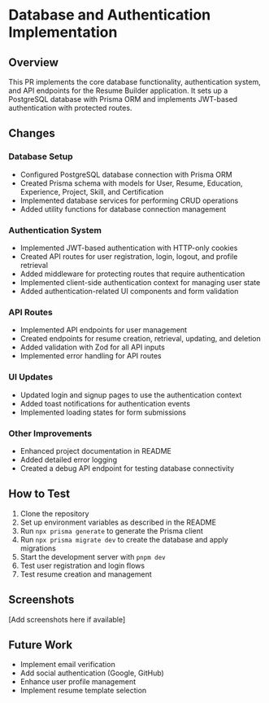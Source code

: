 # Database and Authentication Implementation

## Overview
This PR implements the core database functionality, authentication system, and API endpoints for the Resume Builder application. It sets up a PostgreSQL database with Prisma ORM and implements JWT-based authentication with protected routes.

## Changes

### Database Setup
- Configured PostgreSQL database connection with Prisma ORM
- Created Prisma schema with models for User, Resume, Education, Experience, Project, Skill, and Certification
- Implemented database services for performing CRUD operations
- Added utility functions for database connection management

### Authentication System
- Implemented JWT-based authentication with HTTP-only cookies
- Created API routes for user registration, login, logout, and profile retrieval
- Added middleware for protecting routes that require authentication
- Implemented client-side authentication context for managing user state
- Added authentication-related UI components and form validation

### API Routes
- Implemented API endpoints for user management
- Created endpoints for resume creation, retrieval, updating, and deletion
- Added validation with Zod for all API inputs
- Implemented error handling for API routes

### UI Updates
- Updated login and signup pages to use the authentication context
- Added toast notifications for authentication events
- Implemented loading states for form submissions

### Other Improvements
- Enhanced project documentation in README
- Added detailed error logging
- Created a debug API endpoint for testing database connectivity

## How to Test
1. Clone the repository
2. Set up environment variables as described in the README
3. Run `npx prisma generate` to generate the Prisma client
4. Run `npx prisma migrate dev` to create the database and apply migrations
5. Start the development server with `pnpm dev`
6. Test user registration and login flows
7. Test resume creation and management

## Screenshots
[Add screenshots here if available]

## Future Work
- Implement email verification
- Add social authentication (Google, GitHub)
- Enhance user profile management
- Implement resume template selection 